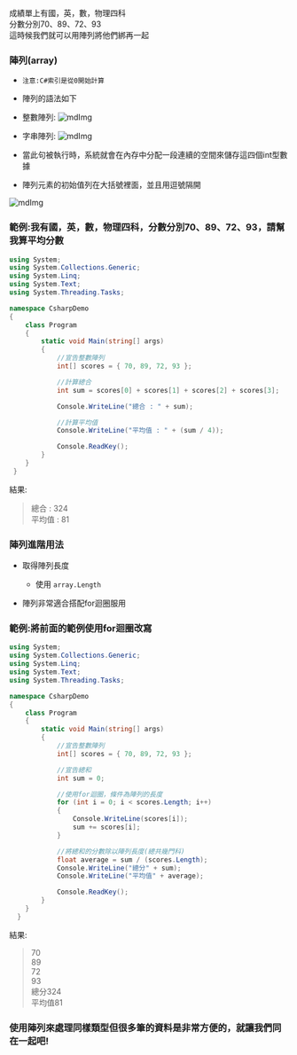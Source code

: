 成績單上有國，英，數，物理四科\
分數分別70、89、72、93\
這時候我們就可以用陣列將他們綁再一起

### 陣列(array)
* `注意:C#索引是從0開始計算`
* 陣列的語法如下

* 整數陣列:
![mdImg](https://ithelp.ithome.com.tw/upload/images/20210911/200970019VZBEZhIvR.png)

* 字串陣列:
![mdImg](https://ithelp.ithome.com.tw/upload/images/20210912/20097001MJDkMN4u2w.png)

* 當此句被執行時，系統就會在內存中分配一段連續的空間來儲存這四個int型數據
* 陣列元素的初始值列在大括號裡面，並且用逗號隔開

![mdImg](https://ithelp.ithome.com.tw/upload/images/20210911/20097001y7N7yOQaCc.png)

### 範例:我有國，英，數，物理四科，分數分別70、89、72、93，請幫我算平均分數
```csharp
using System;
using System.Collections.Generic;
using System.Linq;
using System.Text;
using System.Threading.Tasks;

namespace CsharpDemo
{
    class Program
    {
        static void Main(string[] args)
        {
            //宣告整數陣列
            int[] scores = { 70, 89, 72, 93 };

            //計算總合
            int sum = scores[0] + scores[1] + scores[2] + scores[3];

            Console.WriteLine("總合 : " + sum);

            //計算平均值
            Console.WriteLine("平均值 : " + (sum / 4));

            Console.ReadKey();
        }
    }
 }
 ```
 
 結果:
 >總合 : 324\
平均值 : 81

### 陣列進階用法
* 取得陣列長度
    * 使用 `array.Length`

* 陣列非常適合搭配for迴圈服用

### 範例:將前面的範例使用for迴圈改寫
```csharp
using System;
using System.Collections.Generic;
using System.Linq;
using System.Text;
using System.Threading.Tasks;

namespace CsharpDemo
{
    class Program
    {
        static void Main(string[] args)
        {
            //宣告整數陣列
            int[] scores = { 70, 89, 72, 93 };

            //宣告總和
            int sum = 0;

            //使用for迴圈，條件為陣列的長度
            for (int i = 0; i < scores.Length; i++)
            {
                Console.WriteLine(scores[i]);
                sum += scores[i];
            }

            //將總和的分數除以陣列長度(總共幾門科)
            float average = sum / (scores.Length);
            Console.WriteLine("總分" + sum);
            Console.WriteLine("平均值" + average);

            Console.ReadKey();
        }
    }
  }
  ```
  
  結果:
  >70\
89\
72\
93\
總分324\
平均值81

### 使用陣列來處理同樣類型但很多筆的資料是非常方便的，就讓我們同在一起吧!